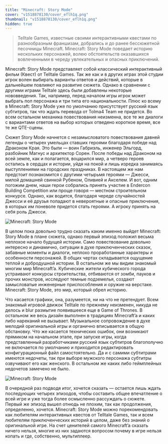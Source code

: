 ```yaml
---
title: "Minecraft: Story Mode"
cover: "v1518878130/cover_eflh1q.png"
thumbnail: "v1518878130/cover_eflh1q.png"
hidden: true
---
```


> Telltale Games, известные своими интерактивными квестами по разнообразным франшизам, добрались и до ранее бессюжетной песочницы Minecraft. Minecraft: Story Mode поведает историю нескольких персонажей, волею обстоятельств оказавшихся вовлеченными в череду увлекательных и опасных приключений.

Minecraft: Story Mode представляет собой классический интерактивный фильм (Квест) от Telltale Games. Так же как и в других играх этой студии игрок волен выбирать варианты ответов и действий, которые в дальнейшем повлияют на развитие сюжета. Однако в сравнении с другими играми Telltale здесь были добавлены некоторые нововведения. Так, например, перед началом игры игрок может выбрать пол персонажа и три типа его национальности. Плюс ко всему в Minecraft: Story Mode уже по умолчанию присутствует русский язык субтитров, так что ждать перевода от Tolma4 Team не придется. Во всем остальном механика повествования неизменна, все те же диалоги с вариантами ответов на выбор которых отведено короткое время, все те же QTE-сцены.

Сюжет Story Mode начнется с незамысловатого повествования давней легенды о четырех умельцах ставших героями благодаря победе над Драконом Края. Это были — воин Габриэль, инженер Эльгорд, разбойник Магнус и архитектор Сорен. После победы над Драконом на всей земле, как и полагается, воцарился мир, а четверо героев остались в сердцах и истории, уйдя на покой и лишь изредка занимаясь выступлениями на городских праздниках. В настоящем же нам предстоит познакомится с другими четырьмя героями — Джесси, милой домашней свинкой Рубеном, Оливией и Акселем. И вот, одним погожим днем, наши герои собрались принять участие в Endercon Building Competition или проще говоря — местном строительном конкурсе. Однако, как водится, благодаря череде случайностей Джесси и её друзья попадают в невероятные и опасные приключения, в которых им поневоле придется стать героями. А игроку принять на себя роль Джесси.

![Minecraft: Story Mode][image-1]

В целом пока довольно трудно сказать каким именно выйдет Minecraft: Story Mode в плане сюжета, однако первый эпизод положил весьма неплохое начало будущей истории. Само повествование довольно интересно и динамично, ситуации в духе приключенческих сказок, забавные моменты и диалоги, неплохо проработанные характеры и особенности персонажей. В общих чертах складывается ощущение теплой и добродушной истории. В остальном же мы видим знакомый многим мир Minecraft’a. Кубические жители кубического города устраивают конкурсы строительства, отбиваются от зомби, пауков и прочих монстров, исследуют темные подземелья, создают замысловатые инженерные приспособления и оружие на верстаке. Minecraft: Story Mode, это мир, который обрел историю.

Что касается графики, она, разумеется, ни на что не претендует. Всем знакомый игровой движок Telltale по прежнему неизменен, никуда не делось и blur размытие появившееся еще в Game of Thrones. В остальном же весь дизайн выполнен в традициях Minecraft’a и каких либо нареканий не вызывает. Музыкальное сопровождение в духе мелодий оригинальной игры и органично вписывается в общую обстановку. Что же касается технических ошибок, они возникают прямиком на начальном этапе, при запуске игры, когда представленный разработчиками русский язык субтитров благополучно не включается по умолчанию и приходится редактировать конфигурационный файл самостоятельно. Да и с самими субтитрами имеются недочеты, так при выборе мужского персонажа субтитры озвучивают его как женского. В остальном же каких либо геймплейных недочетов замечено не было.

![Minecraft: Story Mode][image-2]

В очередной раз подводя итог, хочется сказать — остается лишь ждать последующих четырех эпизодов, чтобы составить общее впечатление о всей игре и уже тогда более осмысленно рассуждать о сюжете. Первый же эпизод вышел отнюдь не плохим, так как продолжения, определенно, хочется. Minecraft: Story Mode можно порекомендовать как любителям интерактивных квестов от Telltale Games, так и всем любителям приключенческих историй в целом, даже без знаний о оригинальной игре. На счет ценителей самого Minecraft’a сказать ничего нельзя, многие из них задаются вопросом почему в игре нельзя копать и где, собственно, мультиплеер.

[image-1]:  https://res.cloudinary.com/milkleaks/image/upload/v1518878129/01_iznqqf.png
[image-2]:  https://res.cloudinary.com/milkleaks/image/upload/v1518878128/02_kyuhue.png